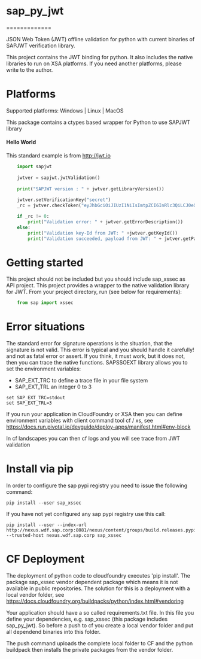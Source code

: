 # sap_py_jwt
=============

JSON Web Token (JWT) offline validation for python with current binaries of SAPJWT verification library.

This project contains the JWT binding for python. It also includes the native libraries to run on XSA platforms. 
If you need another platforms, please write to the author.

# Platforms

Supported platforms: Windows | Linux | MacOS

This package contains a ctypes based wrapper for Python to use SAPJWT library

#### Hello World

This standard example is from http://jwt.io 

```python
    import sapjwt
        
    jwtver = sapjwt.jwtValidation()
        
    print("SAPJWT version : " + jwtver.getLibraryVersion())
        
    jwtver.setVerificationKey("secret")
    _rc = jwtver.checkToken("eyJhbGciOiJIUzI1NiIsImtpZCI6InRlc3QiLCJ0eXAiOiJKV1QifQ.eyJzdWIiOiIxMjM0NTY3ODkwIiwibmFtZSI6IkpvaG4gRG9lIiwiYWRtaW4iOmZhbHNlfQ.b2CDs7y56N9VWUh6wpLBdws-6omVyihJhpnBB7MdHCw")

    if _rc != 0:
        print("Validation error: " + jwtver.getErrorDescription())
    else:
        print("Validation key-Id from JWT: " +jwtver.getKeyId())
        print("Validation succeeded, payload from JWT: " + jwtver.getPayload())

```

# Getting started

This project should not be included but you should include sap_xssec as API project. This project provides a wrapper to the native 
validation library for JWT.
From your project directory, run (see below for requirements):

```python
    from sap import xssec
```

# Error situations

The standard error for signature operations is the situation, that the signature is not valid. This error is typical and you should handle
it carefully! and not as fatal error or assert.
If you think, it must work, but it does not, then you can trace the native functions.
SAPSSOEXT library allows you to set the environment variables:
* SAP_EXT_TRC to define a trace file in your file system
* SAP_EXT_TRL an integer 0 to 3

```
set SAP_EXT_TRC=stdout
set SAP_EXT_TRL=3
```

If you run your application in CloudFoundry or XSA then you can define environment variables with client command tool cf / xs, see
https://docs.run.pivotal.io/devguide/deploy-apps/manifest.html#env-block 

In cf landscapes you can then cf logs <your-app> and you will see trace from JWT validation


# Install via pip

In order to configure the sap pypi registry you need to issue the following command:

```
pip install --user sap_xssec
```

If you have not yet configured any sap pypi registry use this call:

```
pip install --user --index-url http://nexus.wdf.sap.corp:8081/nexus/content/groups/build.releases.pypi/simple/ --trusted-host nexus.wdf.sap.corp sap_xssec
```

# CF Deployment 

The deployment of python code to cloudfoundry executes 'pip install'. The package sap_xssec vendor dependent package which means it is not available in public repositories. The solution for this is a deployment with a local vendor folder, see
https://docs.cloudfoundry.org/buildpacks/python/index.html#vendoring 

Your application should have a so called requirements.txt file. In this file you define your dependencies, e.g. sap_xssec (this package includes sap_py_jwt). So before a push to cf you create a local vendor folder and put all dependend binaries into this folder.

The push command uploads the complete local folder to CF and the python buildpack then installs the private packages from the vendor folder.
